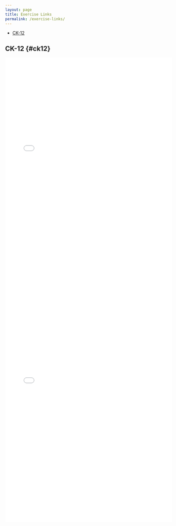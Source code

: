 ```yaml
---
layout: page
title: Exercise Links
permalink: /exercise-links/
---
```


- [CK-12](#ck12)

## CK-12 {#ck12}

<iframe height="750" width="540" frameborder="0" src="//www.ck12.org/assessment/ui/embed.html?test/detail/5985b4c99616aa50e80259de&collectionHandle=arithmetic&collectionCreatorID=3&conceptCollectionHandle=arithmetic-::-place-parentheses-to-make-true-statements" ></iframe>

<iframe height="750" width="540" frameborder="0" src="//www.ck12.org/assessment/ui/embed.html?test/detail/5985b12b9616aa50ebc6c2ff&collectionHandle=algebra&collectionCreatorID=3&conceptCollectionHandle=algebra-::-distributive-property" ></iframe>